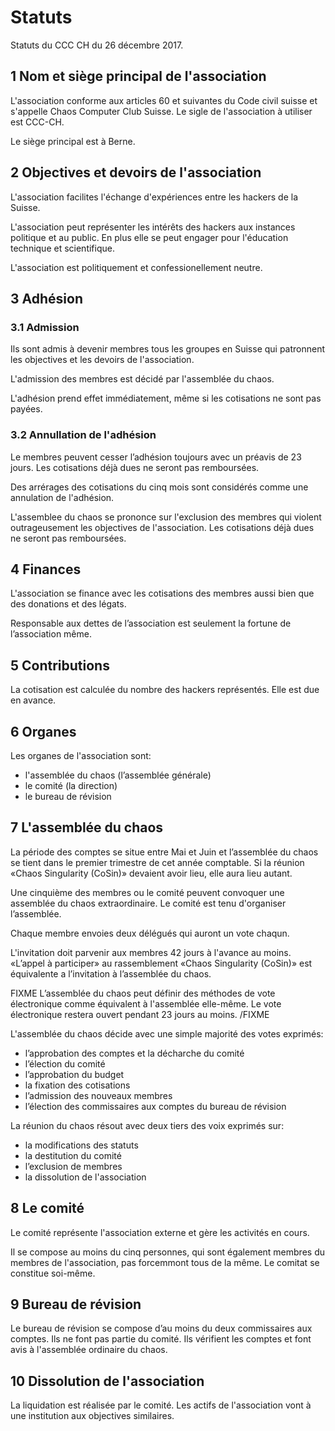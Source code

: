 # Statuts

Statuts du CCC CH du 26 décembre 2017.

## 1 Nom et siège principal de l'association

L'association conforme aux articles 60 et suivantes du Code civil suisse et s'appelle Chaos Computer Club Suisse. Le sigle de l'association à utiliser est CCC-CH.

Le siège principal est à Berne.

## 2 Objectives et devoirs de l'association

L'association facilites l'échange d'expériences entre les hackers de la Suisse.

L'association peut représenter les intérêts des hackers aux instances politique et au public. En plus elle se peut engager pour l'éducation technique et scientifique.

L'association est politiquement et confessionellement neutre.

## 3 Adhésion

### 3.1 Admission

Ils sont admis à devenir membres tous les groupes en Suisse qui patronnent les objectives et les devoirs de l'association.

L'admission des membres est décidé par l'assemblée du chaos.

L'adhésion prend effet immédiatement, même si les cotisations ne sont pas payées.

### 3.2 Annullation de l'adhésion

Le membres peuvent cesser l’adhésion toujours avec un préavis de 23 jours. Les cotisations déjà dues ne seront pas remboursées.

Des arrérages des cotisations du cinq mois sont considérés comme une annulation de l'adhésion.

L'assemblee du chaos se prononce sur l'exclusion des membres qui violent outrageusement les objectives de l'association. Les cotisations déjà dues ne seront pas remboursées.

## 4 Finances

L'association se finance avec les cotisations des membres aussi bien que des donations et des légats.

Responsable aux dettes de l’association est seulement la fortune de l’association même.

## 5 Contributions

La cotisation est calculée du nombre des hackers représentés. Elle est due en avance.

## 6 Organes

Les organes de l'association sont:

- l'assemblée du chaos (l’assemblée générale)
- le comité (la direction)
- le bureau de révision

## 7 L'assemblée du chaos

La période des comptes se situe entre Mai et Juin et l’assemblée du chaos se tient dans le premier trimestre de cet année comptable. Si la réunion «Chaos Singularity (CoSin)» devaient avoir lieu, elle aura lieu autant.

Une cinquième des membres ou le comité peuvent convoquer une assemblée du chaos extraordinaire. Le comité est tenu d'organiser l’assemblée.

Chaque membre envoies deux délégués qui auront un vote chaqun.

L'invitation doit parvenir aux membres 42 jours à l'avance au moins. «L’appel à participer» au rassemblement «Chaos Singularity (CoSin)» est équivalente a l’invitation à l’assemblée du chaos.

FIXME L’assemblée du chaos peut définir des méthodes de vote électronique comme équivalent à l'assemblée elle-même. Le vote électronique restera ouvert pendant 23 jours au moins. /FIXME

L'assemblée du chaos décide avec une simple majorité des votes exprimés:

- l’approbation des comptes et la décharche du comité
- l’élection du comité
- l’approbation du budget
- la fixation des cotisations
- l’admission des nouveaux membres
- l’élection des commissaires aux comptes du bureau de révision

La réunion du chaos résout avec deux tiers des voix exprimés sur:

- la modifications des statuts
- la destitution du comité
- l’exclusion de membres
- la dissolution de l'association

## 8 Le comité

Le comité représente l'association externe et gère les activités en cours.

Il se compose au moins du cinq personnes, qui sont également membres du membres de l'association, pas forcemmont tous de la même. Le comitat se constitue soi-même.

## 9 Bureau de révision

Le bureau de révision se compose d’au moins du deux commissaires aux comptes. Ils ne font pas partie du comité. Ils vérifient les comptes et font avis à l'assemblée ordinaire du chaos.

## 10 Dissolution de l'association

La liquidation est réalisée par le comité. Les actifs de l'association vont à une institution aux objectives similaires.
